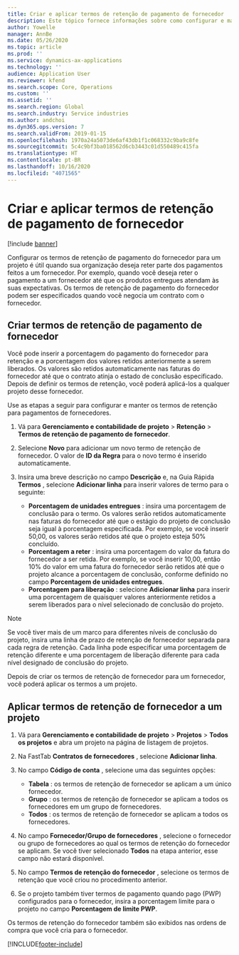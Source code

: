 ```yaml
---
title: Criar e aplicar termos de retenção de pagamento de fornecedor
description: Este tópico fornece informações sobre como configurar e manter os termos de retenção para pagamentos de fornecedores.
author: Yowelle
manager: AnnBe
ms.date: 05/26/2020
ms.topic: article
ms.prod: ''
ms.service: dynamics-ax-applications
ms.technology: ''
audience: Application User
ms.reviewer: kfend
ms.search.scope: Core, Operations
ms.custom: ''
ms.assetid: ''
ms.search.region: Global
ms.search.industry: Service industries
ms.author: andchoi
ms.dyn365.ops.version: 7
ms.search.validFrom: 2019-01-15
ms.openlocfilehash: 1970a24a5073de6af43db1f1c068332c9ba9c8fe
ms.sourcegitcommit: 5c4c9bf3ba018562d6cb3443c01d550489c415fa
ms.translationtype: HT
ms.contentlocale: pt-BR
ms.lasthandoff: 10/16/2020
ms.locfileid: "4071565"
---
```

# <a name="create-and-apply-vendor-payment-retention-terms"></a>Criar e aplicar termos de retenção de pagamento de fornecedor

[!include [banner](../includes/banner.md)] 

Configurar os termos de retenção de pagamento do fornecedor para um projeto é útil quando sua organização deseja reter parte dos pagamentos feitos a um fornecedor. Por exemplo, quando você deseja reter o pagamento a um fornecedor até que os produtos entregues atendam às suas expectativas. Os termos de retenção de pagamento do fornecedor podem ser especificados quando você negocia um contrato com o fornecedor.

## <a name="create-vendor-payment-retention-terms"></a>Criar termos de retenção de pagamento de fornecedor

Você pode inserir a porcentagem do pagamento do fornecedor para retenção e a porcentagem dos valores retidos anteriormente a serem liberados. Os valores são retidos automaticamente nas faturas do fornecedor até que o contrato atinja o estado de conclusão especificado. Depois de definir os termos de retenção, você poderá aplicá-los a qualquer projeto desse fornecedor.

Use as etapas a seguir para configurar e manter os termos de retenção para pagamentos de fornecedores. 

1. Vá para **Gerenciamento e contabilidade de projeto** > **Retenção** > **Termos de retenção de pagamento de fornecedor**.
2. Selecione **Novo** para adicionar um novo termo de retenção de fornecedor. O valor de **ID da Regra** para o novo termo é inserido automaticamente. 
3. Insira uma breve descrição no campo **Descrição** e, na Guia Rápida **Termos** , selecione **Adicionar linha** para inserir valores de termo para o seguinte:

   - **Porcentagem de unidades entregues** : insira uma porcentagem de conclusão para o termo. Os valores serão retidos automaticamente nas faturas do fornecedor até que o estágio do projeto de conclusão seja igual à porcentagem especificada. Por exemplo, se você inserir 50,00, os valores serão retidos até que o projeto esteja 50% concluído.
   - **Porcentagem a reter** : insira uma porcentagem do valor da fatura do fornecedor a ser retida. Por exemplo, se você inserir 10,00, então 10% do valor em uma fatura do fornecedor serão retidos até que o projeto alcance a porcentagem de conclusão, conforme definido no campo **Porcentagem de unidades entregues**.
   - **Porcentagem para liberação** : selecione **Adicionar linha** para inserir uma porcentagem de quaisquer valores anteriormente retidos a serem liberados para o nível selecionado de conclusão do projeto.

> [!NOTE]
> Se você tiver mais de um marco para diferentes níveis de conclusão do projeto, insira uma linha de prazo de retenção de fornecedor separada para cada regra de retenção. Cada linha pode especificar uma porcentagem de retenção diferente e uma porcentagem de liberação diferente para cada nível designado de conclusão do projeto.

Depois de criar os termos de retenção de fornecedor para um fornecedor, você poderá aplicar os termos a um projeto.

## <a name="apply-vendor-retention-terms-to-a-project"></a>Aplicar termos de retenção de fornecedor a um projeto

1. Vá para **Gerenciamento e contabilidade de projeto** > **Projetos** > **Todos os projetos** e abra um projeto na página de listagem de projetos.
2. Na FastTab **Contratos de fornecedores** , selecione **Adicionar linha**.
3. No campo **Código de conta** , selecione uma das seguintes opções: 

   - **Tabela** : os termos de retenção de fornecedor se aplicam a um único fornecedor.
   - **Grupo** : os termos de retenção de fornecedor se aplicam a todos os fornecedores em um grupo de fornecedores.
   - **Todos** : os termos de retenção de fornecedor se aplicam a todos os fornecedores.

4. No campo **Fornecedor/Grupo de fornecedores** , selecione o fornecedor ou grupo de fornecedores ao qual os termos de retenção do fornecedor se aplicam. Se você tiver selecionado **Todos** na etapa anterior, esse campo não estará disponível.
5. No campo **Termos de retenção do fornecedor** , selecione os termos de retenção que você criou no procedimento anterior.
6. Se o projeto também tiver termos de pagamento quando pago (PWP) configurados para o fornecedor, insira a porcentagem limite para o projeto no campo **Porcentagem de limite PWP**.

Os termos de retenção do fornecedor também são exibidos nas ordens de compra que você cria para o fornecedor.


[!INCLUDE[footer-include](../includes/footer-banner.md)]